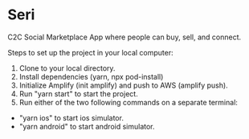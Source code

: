 # Seri

C2C Social Marketplace App where people can buy, sell, and connect.

Steps to set up the project in your local computer: 
1. Clone to your local directory. 
2. Install dependencies (yarn, npx pod-install)
3.  Initialize Amplify (init amplify) and push to AWS (amplify push). 
4.  Run "yarn start" to start the project.
5.  Run either of the two following commands on a separate terminal:
- "yarn ios" to start ios simulator.
- "yarn android" to start android simulator.
